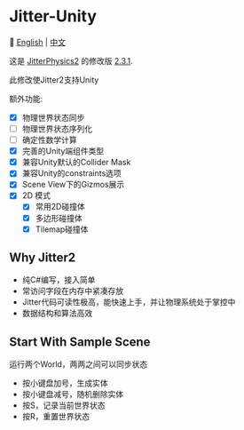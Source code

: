 # Jitter-Unity

:book: [English](./README.md) | [中文](./README.cn.md)

这是 [JitterPhysics2](https://github.com/notgiven688/jitterphysics2) 的修改版  [2.3.1](https://jitterphysics.com/docs/changelog#jitter-231-06-02-2024).

此修改使Jitter2支持Unity

额外功能:

- [x] 物理世界状态同步
- [ ] 物理世界状态序列化
- [ ] 确定性数学计算
- [x] 完善的Unity端组件类型
- [x] 兼容Unity默认的Collider Mask
- [x] 兼容Unity的constraints选项
- [x] Scene View下的Gizmos展示
- [x] 2D 模式
  - [x] 常用2D碰撞体
  - [x] 多边形碰撞体
  - [x] Tilemap碰撞体

## Why Jitter2

* 纯C#编写，接入简单
* 常访问字段在内存中紧凑存放
* Jitter代码可读性极高，能快速上手，并让物理系统处于掌控中
* 数据结构和算法高效

## Start With Sample Scene

运行两个World，两两之间可以同步状态

* 按小键盘加号，生成实体
* 按小键盘减号，随机删除实体
* 按S，记录当前世界状态
* 按R，重置世界状态